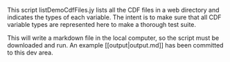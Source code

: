 This script listDemoCdfFiles.jy lists all the CDF files in a web directory and
indicates the types of each variable.  The intent is to make sure that all
CDF variable types are represented here to make a thorough test suite.

This will write a markdown file in the local computer, so the script must be 
downloaded and run.  An example [[output|output.md]] has been committed to this dev area.
